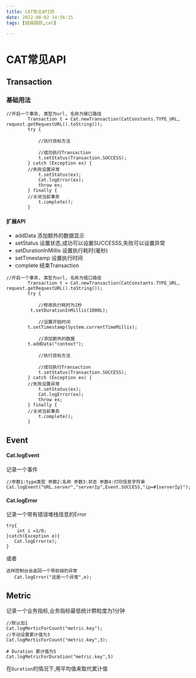 ```yaml
---
title: CAT常见API四
date: 2022-08-02 14:56:15
tags: [链路跟踪,cat]

---
```

# CAT常见API

## Transaction

### 基础用法
```
//开启一个事务, 类型为url, 名称为接口路径
        Transaction t = Cat.newTransaction(CatConstants.TYPE_URL, request.getRequestURL().toString());
        try {
          
            //执行目标方法
            
            //成功执行Transaction
            t.setStatus(Transaction.SUCCESS);
        } catch (Exception ex) {
        //失败设置异常
            t.setStatus(ex);
            Cat.logError(ex);
            throw ex;
        } finally {
        //关闭当前事务
            t.complete();
        }
```
<!--more-->
#### 扩展API
* addData 添加额外的数据显示
* setStatus 设置状态,成功可以设置SUCCESSS,失败可以设置异常
* setDurationInMillis 设置执行耗时(毫秒)
* setTimestamp 设置执行时间
* complete 结束Transaction

```
//开启一个事务, 类型为url, 名称为借口路径
        Transaction t = Cat.newTransaction(CatConstants.TYPE_URL, request.getRequestURL().toString());
        try {
         
            //修改执行耗时为1秒
         t.setDurationInMillis(1000L);
         
            //设置开始时间
        t.setTimestamp(System.currentTimeMillis);
        
            //添加额外的数据
        t.addData("context");
        
            //执行目标方法
            
            //成功执行Transaction
            t.setStatus(Transaction.SUCCESS);
        } catch (Exception ex) {
        //失败设置异常
            t.setStatus(ex);
            Cat.logError(ex);
            throw ex;
        } finally {
        //关闭当前事务
            t.complete();
        }
```

## Event
#### Cat.logEvent
记录一个事件
```
//参数1:type类型 参数2:名称 参数3:状态 参数4:打印信息字符串
Cat.logEvent("URL.server","serverIp",Event.SUCCESS,"ip=#{serverIp}");
```
#### Cat.logError
记录一个带有错误堆栈信息的Error
```
try{
    int i =1/0;
}catch(Exception e){
   Cat.logError(e);
}
```
或者
```
这样控制台会返回一个带前缀的异常
   Cat.logError("这是一个异常",e);
```

## Metric
记录一个业务指标,业务指标最低统计颗粒度为1分钟
```
//默认加1
Cat.logMerticForCount("metric.key");
//手动设置累计值为3
Cat.logMerticForCount("metric.key",3);

# Duration 累计值为5
Cat.logMetricForDuration("metric.key",5)
```
在`Duration`的情况下,用平均值来取代累计值
